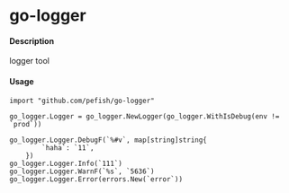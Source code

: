 # go-logger

#### Description
logger tool

#### Usage

```golang
import "github.com/pefish/go-logger"

go_logger.Logger = go_logger.NewLogger(go_logger.WithIsDebug(env != `prod`))

go_logger.Logger.DebugF(`%#v`, map[string]string{
		`haha`: `11`,
	})
go_logger.Logger.Info(`111`)
go_logger.Logger.WarnF(`%s`, `5636`)
go_logger.Logger.Error(errors.New(`error`))

```
